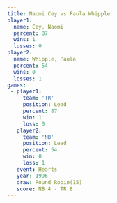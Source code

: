 ```yaml
---
title: Naomi Cey vs Paula Whipple
player1:              
  name: Cey, Naomi    
  percent: 87         
  wins: 1             
  losses: 0           
player2:              
  name: Whipple, Paula
  percent: 54         
  wins: 0             
  losses: 1           
games:
 - player1:        
     team: 'TR'    
     position: Lead
     percent: 87   
     win: 1        
     loss: 0       
   player2:        
     team: 'NB'    
     position: Lead
     percent: 54   
     win: 0        
     loss: 1       
   event: Hearts        
   year: 1996           
   draw: Round Robin(15)
   score: NB 4 - TR 8   
---
```

